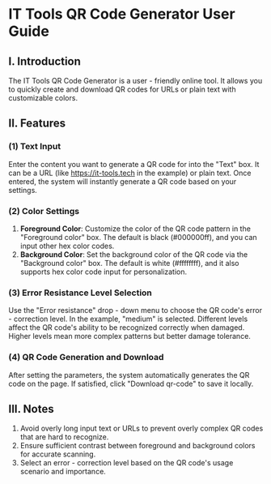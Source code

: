 # IT Tools QR Code Generator User Guide

## I. Introduction

The IT Tools QR Code Generator is a user - friendly online tool. It allows you to quickly create and download QR codes for URLs or plain text with customizable colors.

## II. Features

### (1) Text Input

Enter the content you want to generate a QR code for into the "Text" box. It can be a URL (like <https://it-tools.tech> in the example) or plain text. Once entered, the system will instantly generate a QR code based on your settings.

### (2) Color Settings

  1. **Foreground Color**: Customize the color of the QR code pattern in the "Foreground color" box. The default is black (#000000ff), and you can input other hex color codes.
  2. **Background Color**: Set the background color of the QR code via the "Background color" box. The default is white (#ffffffff), and it also supports hex color code input for personalization.

### (3) Error Resistance Level Selection

Use the "Error resistance" drop - down menu to choose the QR code's error - correction level. In the example, "medium" is selected. Different levels affect the QR code's ability to be recognized correctly when damaged. Higher levels mean more complex patterns but better damage tolerance.

### (4) QR Code Generation and Download

After setting the parameters, the system automatically generates the QR code on the page. If satisfied, click "Download qr-code" to save it locally.

## III. Notes

  1. Avoid overly long input text or URLs to prevent overly complex QR codes that are hard to recognize.
  2. Ensure sufficient contrast between foreground and background colors for accurate scanning.
  3. Select an error - correction level based on the QR code's usage scenario and importance.